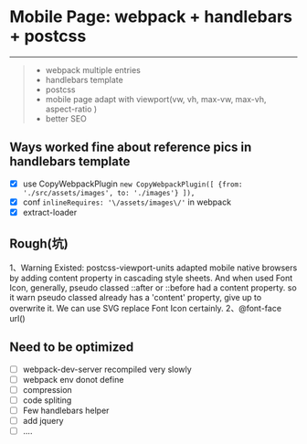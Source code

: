 # Mobile Page: webpack + handlebars + postcss

------

> * webpack multiple entries
> * handlebars template
> * postcss
> * mobile page adapt with viewport(vw, vh, max-vw, max-vh, aspect-ratio )
> * better SEO

## Ways worked fine about reference pics in handlebars template 
- [x] use CopyWebpackPlugin
`new CopyWebpackPlugin([
  {from: './src/assets/images', to: './images'}
]),`  
- [x] conf `inlineRequires: '\/assets/images\/'` in webpack  
- [x] extract-loader
    
## Rough(坑)
1、Warning Existed: postcss-viewport-units adapted mobile native browsers by adding content property in cascading style sheets.
And when used Font Icon, generally, pseudo classed ::after or ::before had a content property.
so it warn pseudo classed already has a 'content' property, give up to overwrite it.
We can use SVG replace Font Icon certainly.
2、@font-face url()

## Need to be optimized
- [ ] webpack-dev-server recompiled very slowly
- [ ] webpack env donot define
- [ ] compression
- [ ] code spliting
- [ ] Few handlebars helper
- [ ] add jquery 
- [ ] ....